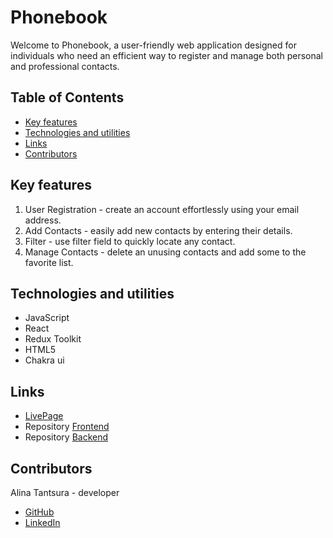 # Phonebook

Welcome to Phonebook, a user-friendly web application designed for individuals
who need an efficient way to register and manage both personal and professional
contacts.

## Table of Contents

- [Key features](#key-features)
- [Technologies and utilities](#technologies-and-utilities)
- [Links](#links)
- [Contributors](#contributors)

## Key features

1. User Registration - create an account effortlessly using your email address.
2. Add Contacts - easily add new contacts by entering their details.
3. Filter - use filter field to quickly locate any contact.
4. Manage Contacts - delete an unusing contacts and add some to the favorite
   list.

## Technologies and utilities

- JavaScript
- React
- Redux Toolkit
- HTML5
- Chakra ui

## Links

- [LivePage](https://alinatantsura.github.io/phonebook/)
- Repository [Frontend](https://github.com/AlinaTantsura/phonebook)
- Repository [Backend](https://github.com/AlinaTantsura/contactsListBackend)

## Contributors

Alina Tantsura - developer

- [GitHub](https://github.com/AlinaTantsura)
- [LinkedIn](https://www.linkedin.com/in/alina-tantsura/)
